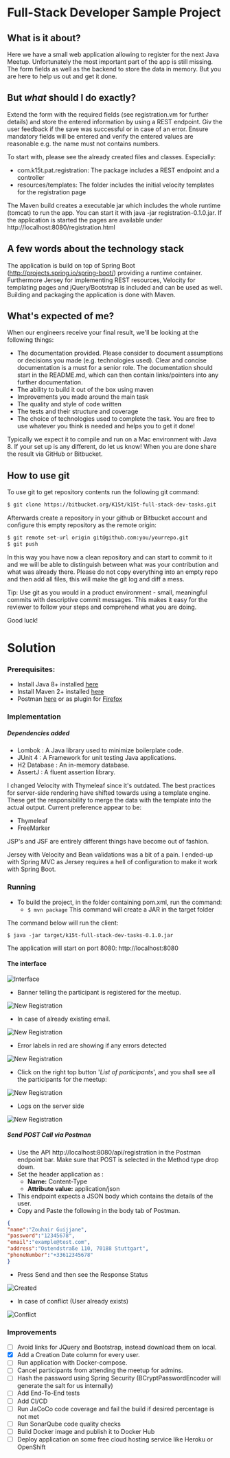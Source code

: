 # Full-Stack Developer Sample Project


## What is it about?
Here we have a small web application allowing to register for the next Java Meetup.
Unfortunately the most important part of the app is still missing. The form 
fields as well as the backend to store the data in memory. But you are here to 
help us out and get it done.
 
## But *what* should I do exactly?
Extend the form with the required fields (see registration.vm for further details) and 
store the entered information by using a REST endpoint. Giv the user feedback if the
save was successful or in case of an error. Ensure mandatory fields will be entered
and verify the entered values are reasonable e.g. the name must not contains numbers.

To start with, please see the already created files and classes. Especially:

* com.k15t.pat.registration: The package includes a REST endpoint and a controller
* resources/templates: The folder includes the initial velocity templates for the registration page 

The Maven build creates a executable jar which includes the whole runtime (tomcat) to run the app.
You can start it with java -jar registration-0.1.0.jar. If the application is started the pages are
available under http://localhost:8080/registration.html

## A few words about the technology stack
The application is build on top of Spring Boot (http://projects.spring.io/spring-boot/) providing a runtime container. 
Furthermore Jersey for implementing REST resources, Velocity for templating pages and jQuery/Bootstrap is included and 
can be used as well. Building and packaging the application is done with Maven. 

## What's expected of me?
When our engineers receive your final result, we'll be looking at the following things:

* The documentation provided. Please consider to document assumptions or decisions you made (e.g. technologies used). Clear and concise documentation is a must for a senior role. The documentation should start in the README.md, which can then contain links/pointers into any further documentation.
* The ability to build it out of the box using maven
* Improvements you made around the main task
* The quality and style of code written
* The tests and their structure and coverage
* The choice of technologies used to complete the task. You are free to use whatever you think is needed and helps you to get it done!

Typically we expect it to compile and run on a Mac environment with Java 8. If your set up is any different, do let us know!
When you are done share the result via GitHub or Bitbucket.

## How to use git ##

To use git to get repository contents run the following git command:

```bash
$ git clone https://bitbucket.org/K15t/k15t-full-stack-dev-tasks.git
```

Afterwards create a repository in your github or Bitbucket account and configure this empty repository as the remote origin:

```bash
$ git remote set-url origin git@github.com:you/yourrepo.git
$ git push
```
In this way you have now a clean repository and can start to commit to it and we will be able to distinguish between what was your contribution and what was already there. Please do not copy everything into an empty repo and then add all files, this will make the git log and diff a mess.

Tip: Use git as you would in a product environment - small, meaningful commits with descriptive commit messages. This makes it easy for the reviewer to follow your steps and comprehend what you are doing.

Good luck!

# Solution
### Prerequisites:
- Install Java 8+ installed [here](https://www.oracle.com/java/technologies/javase-downloads.html)
- Install Maven 2+ installed [here](https://maven.apache.org/install.html)
- Postman [here](https://www.getpostman.com/downloads/) or as plugin for [Firefox](https://addons.mozilla.org/fr/firefox/addon/restclient/)

### Implementation
##### Dependencies added
* Lombok : A Java library used to minimize boilerplate code.
* JUnit 4 : A Framework for unit testing Java applications.
* H2 Database : An in-memory database.
* AssertJ : A fluent assertion library.

I changed Velocity with Thymeleaf since it's outdated.
The best practices for server-side rendering have shifted towards using a template engine. These get the responsibility to merge the data with the template into the actual output.
Current preference appear to be:
- Thymeleaf
- FreeMarker

JSP's and JSF are entirely different things have become out of fashion.

Jersey with Velocity and Bean validations was a bit of a pain. 
I ended-up with Spring MVC as Jersey requires a hell of configuration to make it work with Spring Boot.
 
### Running
- To build the project, in the folder containing pom.xml, run the command:
    - ```$ mvn package``` This command will create a JAR in the target folder

The command below will run the client:
```
$ java -jar target/k15t-full-stack-dev-tasks-0.1.0.jar
```

The application will start on port 8080: http://localhost:8080

#### The interface
![Interface](./screenshots/Interface.png) 

- Banner telling the participant is registered for the meetup.

![New Registration](./screenshots/new_registration.png)

- In case of already existing email.

![New Registration](./screenshots/user_already_exist.png)

- Error labels in red are showing if any errors detected

![New Registration](./screenshots/errors.png)

- Click on the right top button '*List of participants*', and you shall see all the participants for the meetup:

![New Registration](./screenshots/list_participants.png)

- Logs on the server side 

![New Registration](./screenshots/Logs.jpg)

##### Send POST Call via Postman
- Use the API http://localhost:8080/api/registration in the Postman endpoint bar. Make sure that POST is selected in the Method type drop down.
- Set the header application as : 
    - **Name:** Content-Type
    - **Attribute value:** application/json
- This endpoint expects a JSON body which contains the details of the user. 
- Copy and Paste the following in the body tab of Postman.

```json
{
"name":"Zouhair Guijjane",
"password":"12345678",
"email":"example@test.com",
"address":"Ostendstraße 110, 70188 Stuttgart",
"phoneNumber":"+33612345678"
}
```
- Press Send and then see the Response Status

![Created](./screenshots/Postman_201.jpg)
- In case of conflict (User already exists)

![Conflict](./screenshots/Postman_409.jpg)

### Improvements

- [ ] Avoid links for JQuery and Bootstrap, instead download them on local.
- [X] Add a Creation Date column for every user.
- [ ] Run application with Docker-compose.
- [ ] Cancel participants from attending the meetup for admins.
- [ ] Hash the password using Spring Security (BCryptPasswordEncoder will generate the salt for us internally)
- [ ] Add End-To-End tests
- [ ] Add CI/CD
- [ ] Run JaCoCo code coverage and fail the build if desired percentage is not met
- [ ] Run SonarQube code quality checks
- [ ] Build Docker image and publish it to Docker Hub
- [ ] Deploy application on some free cloud hosting service like Heroku or OpenShift
